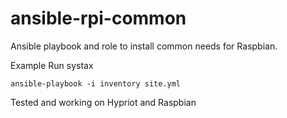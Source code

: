 # ansible-rpi-common
Ansible playbook and role to install common needs for Raspbian.

Example Run systax

```ansible-playbook -i inventory site.yml```



Tested and working on Hypriot and Raspbian
